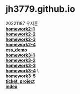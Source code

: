# jh3779.github.io
20221187 우지훈   \
[**homework2-1**](https://jh3779.github.io/homework2-1.html)   \
[**homework2-2**](https://jh3779.github.io/homework2-2.html)   \
[**homework2-3**](https://jh3779.github.io/homework2-3.html)   \
[**homework2-4**](https://jh3779.github.io/homework2-4.html)      
[**css_demo**](https://jh3779.github.io/css_demo.html)   \
[**homework3-1**](https://jh3779.github.io/homework3-1.png)   \
[**homework3-2**](https://jh3779.github.io/homework3-2.png)   \
[**homework3-3**](https://jh3779.github.io/homework3-3.png)   \
[**homework3-4**](https://jh3779.github.io/homework3-4.png)   \    
[**homework3-5**](https://jh3779.github.io/homework3-5.png)   \
[**ticket_project**](https://jh3779.github.io/ticket_project)   \
[**index**](https://jh3779.github.io/index.html) 
